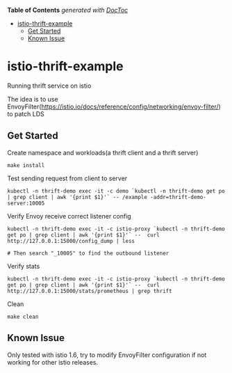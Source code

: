 <!-- START doctoc generated TOC please keep comment here to allow auto update -->
<!-- DON'T EDIT THIS SECTION, INSTEAD RE-RUN doctoc TO UPDATE -->
**Table of Contents**  *generated with [DocToc](https://github.com/thlorenz/doctoc)*

- [istio-thrift-example](#istio-thrift-example)
  - [Get Started](#get-started)
  - [Known Issue](#known-issue)

<!-- END doctoc generated TOC please keep comment here to allow auto update -->

# istio-thrift-example
Running thrift service on istio

The idea is to use EnvoyFilter(https://istio.io/docs/reference/config/networking/envoy-filter/) to patch LDS

## Get Started

Create namespace and workloads(a thrift client and a thrift server)

```
make install
```

Test sending request from client to server

```
kubectl -n thrift-demo exec -it -c demo `kubectl -n thrift-demo get po | grep client | awk '{print $1}'` -- /example -addr=thrift-demo-server:10005
```

Verify Envoy receive correct listener config

```
kubectl -n thrift-demo exec -it -c istio-proxy `kubectl -n thrift-demo get po | grep client | awk '{print $1}'` --  curl http://127.0.0.1:15000/config_dump | less

# Then search "_10005" to find the outbound listener
```

Verify stats

```
kubectl -n thrift-demo exec -it -c istio-proxy `kubectl -n thrift-demo get po | grep client | awk '{print $1}'` --  curl http://127.0.0.1:15000/stats/prometheus | grep thrift
```

Clean

```
make clean 
```

## Known Issue

Only tested with istio 1.6, try to modify EnvoyFilter configuration if not working for other istio releases.